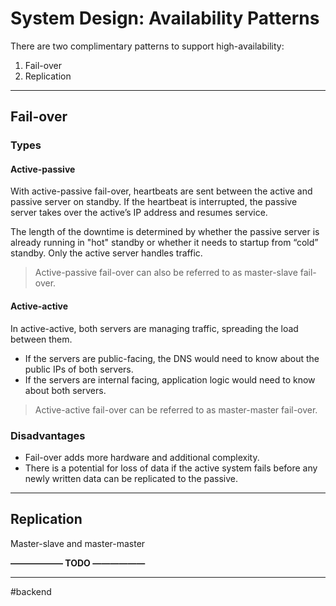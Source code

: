 # System Design: Availability Patterns

There are two complimentary patterns to support high-availability:

1. Fail-over
2. Replication

---
## Fail-over
### Types
#### Active-passive

With active-passive fail-over, heartbeats are sent between the active and passive server on standby. If the heartbeat is interrupted, the passive server takes over the active’s IP address and resumes service.

The length of the downtime is determined by whether the passive server is already running in "hot" standby or whether it needs to startup from “cold” standby. Only the active server handles traffic.

> Active-passive fail-over can also be referred to as master-slave fail-over.

#### Active-active

In active-active, both servers are managing traffic, spreading the load between them.

- If the servers are public-facing, the DNS would need to know about the public IPs of both servers.
- If the servers are internal facing, application logic would need to know about both servers.

> Active-active fail-over can be referred to as master-master fail-over.

### Disadvantages

- Fail-over adds more hardware and additional complexity.
- There is a potential for loss of data if the active system fails before any newly written data can be replicated to the passive.

---
## Replication

Master-slave and master-master

**—————— TODO ——————**

---

#backend